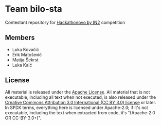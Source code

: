 # Team bilo-sta

Contestant repository for [Hackathonovo by IN2](http://hackathonovo.in2.hr/) competition


## Members
- Luka Kovačić
- Erik Matošević
- Matija Šekrst
- Luka Kaić

## License

All material is released under the [Apache License](./LICENSE).
All material that is not executable, including all text when not executed,
is also released under the
[Creative Commons Attribution 3.0 International (CC BY 3.0) license](https://creativecommons.org/licenses/by/3.0/) or later.
In SPDX terms, everything here is licensed under Apache-2.0;
if it's not executable, including the text when extracted from code, it's
"(Apache-2.0 OR CC-BY-3.0+)".
